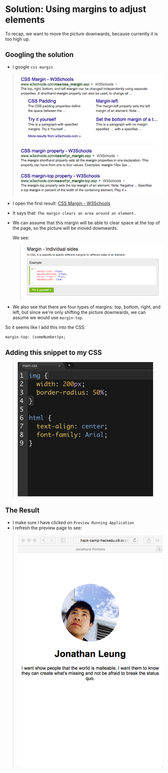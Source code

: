 # Solution: Using margins to adjust elements

To recap, we want to move the picture downwards, because currently it is too
high up.

## Googling the solution

- I google `css margin`

> ![](img/margin.png)

- I open the first result:
  [CSS Margin - W3Schools](http://www.w3schools.com/css/css_margin.asp)
- It says that: `The margin clears an area around an element.`
- We can assume that this margin will be able to clear space at the top of the
  page, so the picture will be moved downwards.

  We see:

  > ![](img/marginW3.png)

- We also see that there are four types of margins: top, bottom, right, and
  left, but since we're only shifting the picture downwards, we can assume we
  would use `margin-top`.

So it seems like I add this into the CSS:

```html
margin-top: (someNumber)px;
```

## Adding this snippet to my CSS

> ![](img/img_margin_top.gif)

## The Result

- I make sure I have clicked on `Preview Running Application`
- I refresh the preview page to see: 

> ![](img/margin_top.png)
